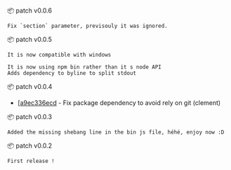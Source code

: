 :package: patch v0.0.6

```
Fix `section` parameter, previsouly it was ignored.
```

:package: patch v0.0.5

```
It is now compatible with windows

It is now using npm bin rather than it s node API
Adds dependency to byline to split stdout
```

:package: patch v0.0.4

* [[a9ec336ecd](https://github.com/maboiteaspam/showusage/commit/a9ec336ecd) - Fix package dependency to avoid rely on git (clement) 

:package: patch v0.0.3

```
Added the missing shebang line in the bin js file, héhé, enjoy now :D
```

:package: patch v0.0.2

```
First release !
```

